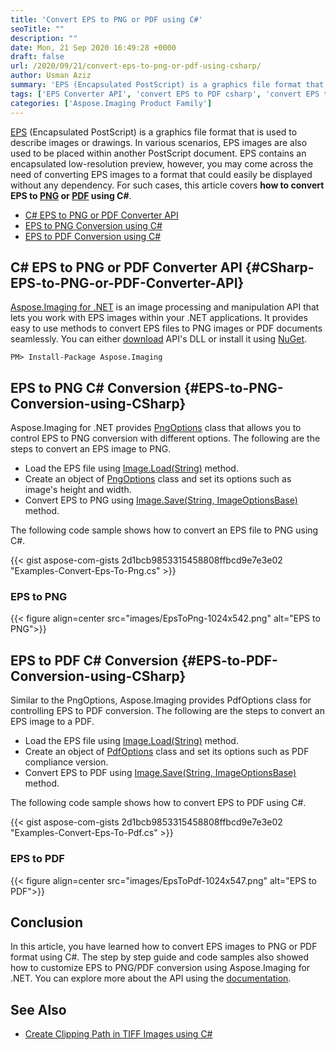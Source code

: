```yaml
---
title: 'Convert EPS to PNG or PDF using C#'
seoTitle: ""
description: ""
date: Mon, 21 Sep 2020 16:49:28 +0000
draft: false
url: /2020/09/21/convert-eps-to-png-or-pdf-using-csharp/
author: Usman Aziz
summary: 'EPS (Encapsulated PostScript) is a graphics file format that is used to describe images or drawings. In various scenarios, EPS images are also used to be placed within another PostScript document. EPS contains an encapsulated low-resolution preview, however, you may come across the need of converting EPS images to a format that could easily be displayed without any dependency. For such cases, this article covers how to convert EPS to PNG or PDF using C#.'
tags: ['EPS Converter API', 'convert EPS to PDF csharp', 'convert EPS to PNG csharp']
categories: ['Aspose.Imaging Product Family']
---
```


[EPS][1] (Encapsulated PostScript) is a graphics file format that is used to describe images or drawings. In various scenarios, EPS images are also used to be placed within another PostScript document. EPS contains an encapsulated low-resolution preview, however, you may come across the need of converting EPS images to a format that could easily be displayed without any dependency. For such cases, this article covers **how to convert EPS to [PNG][2] or [PDF][3] using C#**.

*   [C# EPS to PNG or PDF Converter API][4]
*   [EPS to PNG Conversion using C#][5]
*   [EPS to PDF Conversion using C#][6]

## C# EPS to PNG or PDF Converter API {#CSharp-EPS-to-PNG-or-PDF-Converter-API}

[Aspose.Imaging for .NET][7] is an image processing and manipulation API that lets you work with EPS images within your .NET applications. It provides easy to use methods to convert EPS files to PNG images or PDF documents seamlessly. You can either [download][8] API's DLL or install it using [NuGet][9].

```
PM> Install-Package Aspose.Imaging
```

## EPS to PNG C# Conversion {#EPS-to-PNG-Conversion-using-CSharp}

Aspose.Imaging for .NET provides [PngOptions][10] class that allows you to control EPS to PNG conversion with different options. The following are the steps to convert an EPS image to PNG.

*   Load the EPS file using [Image.Load(String)][11] method.
*   Create an object of [PngOptions][12] class and set its options such as image's height and width.
*   Convert EPS to PNG using [Image.Save(String, ImageOptionsBase)][13] method.

The following code sample shows how to convert an EPS file to PNG using C#.

{{< gist aspose-com-gists 2d1bcb9853315458808ffbcd9e7e3e02 "Examples-Convert-Eps-To-Png.cs" >}}

### EPS to PNG



{{< figure align=center src="images/EpsToPng-1024x542.png" alt="EPS to PNG">}}


## EPS to PDF C# Conversion {#EPS-to-PDF-Conversion-using-CSharp}

Similar to the PngOptions, Aspose.Imaging provides PdfOptions class for controlling EPS to PDF conversion. The following are the steps to convert an EPS image to a PDF.

*   Load the EPS file using [Image.Load(String)][14] method.
*   Create an object of [PdfOptions][15] class and set its options such as PDF compliance version.
*   Convert EPS to PDF using [Image.Save(String, ImageOptionsBase)][16] method.

The following code sample shows how to convert EPS to PDF using C#.

{{< gist aspose-com-gists 2d1bcb9853315458808ffbcd9e7e3e02 "Examples-Convert-Eps-To-Pdf.cs" >}}

### EPS to PDF



{{< figure align=center src="images/EpsToPdf-1024x547.png" alt="EPS to PDF">}}


## Conclusion

In this article, you have learned how to convert EPS images to PNG or PDF format using C#. The step by step guide and code samples also showed how to customize EPS to PNG/PDF conversion using Aspose.Imaging for .NET. You can explore more about the API using the [documentation][17].

## See Also

*   [Create Clipping Path in TIFF Images using C#][18]




[1]: https://docs.fileformat.com/page-description-language/eps/
[2]: https://docs.fileformat.com/image/png/
[3]: https://docs.fileformat.com/pdf/
[4]: #CSharp-EPS-to-PNG-or-PDF-Converter-API
[5]: #EPS-to-PNG-Conversion-using-CSharp
[6]: #EPS-to-PDF-Conversion-using-CSharp
[7]: https://products.aspose.com/imaging/net
[8]: https://downloads.aspose.com/imaging/net
[9]: https://www.nuget.org/packages/Aspose.Imaging
[10]: https://apireference.aspose.com/imaging/net/aspose.imaging.imageoptions/pngoptions
[11]: https://apireference.aspose.com/imaging/net/aspose.imaging.image/load/methods/2
[12]: https://apireference.aspose.com/imaging/net/aspose.imaging.imageoptions/pngoptions
[13]: https://apireference.aspose.com/imaging/net/aspose.imaging.image/save/methods/3
[14]: https://apireference.aspose.com/imaging/net/aspose.imaging.image/load/methods/2
[15]: https://apireference.aspose.com/imaging/net/aspose.imaging.imageoptions/pdfoptions
[16]: https://apireference.aspose.com/imaging/net/aspose.imaging.image/save/methods/3
[17]: https://docs.aspose.com/imaging/net/getting-started/
[18]: https://blog.aspose.com/2020/08/31/create-clipping-path-in-tiff-images-using-csharp/






